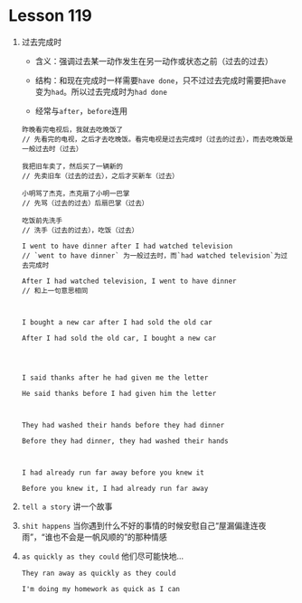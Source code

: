 # Lesson 119

1. 过去完成时

   - 含义：强调过去某一动作发生在另一动作或状态之前（过去的过去）

   - 结构：和现在完成时一样需要`have done`，只不过过去完成时需要把`have`变为`had`。所以过去完成时为`had done`

   - 经常与`after`，`before`连用

   ```
   昨晚看完电视后，我就去吃晚饭了
   // 先看完的电视，之后才去吃晚饭。看完电视是过去完成时（过去的过去），而去吃晚饭是一般过去时（过去）

   我把旧车卖了，然后买了一辆新的
   // 先卖旧车（过去的过去），之后才买新车（过去）

   小明骂了杰克，杰克扇了小明一巴掌
   // 先骂（过去的过去）后扇巴掌（过去）

   吃饭前先洗手
   // 洗手（过去的过去），吃饭（过去）
   ```

   ```
   I went to have dinner after I had watched television
   // `went to have dinner` 为一般过去时，而`had watched television`为过去完成时

   After I had watched television, I went to have dinner
   // 和上一句意思相同



   I bought a new car after I had sold the old car

   After I had sold the old car, I bought a new car




   I said thanks after he had given me the letter

   He said thanks before I had given him the letter



   They had washed their hands before they had dinner

   Before they had dinner, they had washed their hands



   I had already run far away before you knew it

   Before you knew it, I had already run far away
   ```

2. `tell a story` 讲一个故事

3. `shit happens` 当你遇到什么不好的事情的时候安慰自己“屋漏偏逢连夜雨”，“谁也不会是一帆风顺的”的那种情感

4. `as quickly as they could` 他们尽可能快地...

   ```
   They ran away as quickly as they could

   I'm doing my homework as quick as I can
   ```
